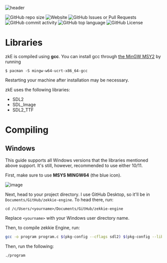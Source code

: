 ![header](https://github.com/user-attachments/assets/9b5236b7-a3ff-433b-ad26-b5eb591aa500)

![GitHub repo size](https://img.shields.io/github/repo-size/zekticezy/zekkie-engine) ![Website](https://img.shields.io/website?url=https%3A%2F%2Fengine.zekkie.dev) ![GitHub Issues or Pull Requests](https://img.shields.io/github/issues/zekticezy/zekkie-engine) ![GitHub commit activity](https://img.shields.io/github/commit-activity/w/zekticezy/zekkie-engine) ![GitHub top language](https://img.shields.io/github/languages/top/zekticezy/zekkie-engine) ![GitHub License](https://img.shields.io/github/license/zekticezy/zekkie-engine)






# Libraries
zkE is compiled using **gcc**. You can install gcc through [the MinGW MSY2](https://www.msys2.org/) by running
```
$ pacman -S mingw-w64-ucrt-x86_64-gcc
```
Restarting your machine after installation may be necessary.

zkE uses the following libraries:
- SDL2
- SDL_Image
- SDL2_TTF

# Compiling
## Windows
This guide supports all Windows versions that the libraries mentioned above support. It's still, however, recommended to use either 10/11.

First, make sure to use **MSYS MINGW64** (the blue icon).

![image](https://github.com/user-attachments/assets/2dd38a82-c858-4f75-9fdf-d0e59361a13b)

Next, head to your project directory. I use GitHub Desktop, so it'll be in `Documents/GitHub/zekkie-engine`. To head there, run:
```
cd /c/Users/<yourname>/Documents/GitHub/zekkie-engine
```
Replace `<yourname>` with your Windows user directory name.

Then, to compile zekkie Engine, run:
```bash
gcc -o program program.c $(pkg-config --cflags sdl2) $(pkg-config --libs sdl2) $(pkg-config --cflags sdl2_image) $(pkg-config --libs sdl2_image) $(pkg-config --cflags sdl2_ttf) $(pkg-config --libs sdl2_ttf) -Wl,-subsystem,console
```

Then, run the following:
```
./program
```
